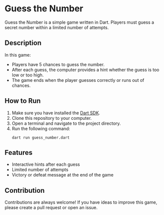 # Guess the Number
Guess the Number is a simple game written in Dart. Players must guess a secret number within a limited number of attempts.
## Description
In this game:
- Players have 5 chances to guess the number.
- After each guess, the computer provides a hint whether the guess is too low or too high.
- The game ends when the player guesses correctly or runs out of chances.
## How to Run
1. Make sure you have installed the [Dart SDK](https://dart.dev/get-dart).
2. Clone this repository to your computer.
3. Open a terminal and navigate to the project directory.
4. Run the following command:
   ```
   dart run guess_number.dart
   ```
## Features
- Interactive hints after each guess
- Limited number of attempts
- Victory or defeat message at the end of the game
## Contribution
Contributions are always welcome! If you have ideas to improve this game, please create a pull request or open an issue.
